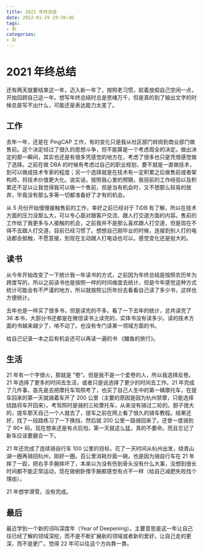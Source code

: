 ```yaml
---
title: 2021 年终总结
date: 2022-01-29 19:39:46
tags:
- 杂
categories:
- 杂
---
```


# 2021 年终总结
还有两天就要结束这一年，迈入新一年了，按照老习惯，趁着放假自己空闲一点，开始回顾自己这一年。想写年终总结时总是思绪万千，但是真的到了输出文字的时候总是写不出什么，可能还是表达能力太差了。

## 工作
去年一年，还是在 PingCAP 工作，有的变化只是我从社区部门转岗到商业部门做售前。这个决定经过了很久的思想斗争，但不能算是一个考虑周全的决定。做出决定的那一瞬间，其实也还是有很多凭感觉的地方在，考虑了很多也只是凭借感觉做了选择。之前在做 DBA 的时候有考虑过自己的职业规划，要不就是一直做技术，到可以做成技术专家的程度；另一个选择就是在技术有一定积累之后做售前或者架构师，将技术价值更大化。说实话，按照我心里的预期，我目前的工作经验以及积累还不足以让我觉得我可以做一个售前，但是当有机会时，又不想那么轻易的放弃，毕竟没有那么多等一切都准备好了才有的机会。

从 5 月份开始慢慢接触售前的工作，幸好之前已经对于 TiDB 有了解，所以在技术方面的压力没那么大，可以专心面对跟客户交流、跟人打交道方面的内容。售前的工作给了我更多与人接触的机会，之前我并不是那么喜欢跟人打交道，但是现在不得不去跟人打交道，目前已经习惯了。想想自己刚毕业的时候，连接到别人打的电话都会抵触，不愿意接，到现在主动跟人打电话也可以。感觉变化还是挺大的。


## 读书
从今年开始改变了一下统计我一年读书的方式，之前因为年终总结是按照农历年为跨度写的，所以之前读书也是按照一样的时间维度去统计，但是今年感觉这种方式统计可能会有不严谨的地方，所以就按照公历年份去看看自己读了多少书，这样也方便统计。

去年也是一样买了很多书，但是读完的不多。看了一下去年的统计，总共读完了 36 本书，大部分书还都是在微信读书上读完的，实体书没有读多少。读的技术方面的书越来越少了，啃不动了。也没有专门读某一领域方面的书。

给自己记录一本之后有机会还可以再读一遍的书 《鳗鱼的旅行》。

## 生活
21 年有一个字很火，那就是 ”卷“。但是我不是一个爱卷的人，所以我选择反卷。21 年选择了更多的时间去生活，或者只是说选择了更少的时间去工作。21 年完成了几件事，首先是去把摩托车驾照考了，也买了自己人生中的第一辆摩托车，在提车回来的第一天就骑着车开了 200 公里（主要的原因是因为杭州禁摩，只能选择绕路将车开回来）。考驾照时是骑的三轮摩托车，从来没有骑过二轮的。胆子很大的，提车那天自己一个人就去了，提车之前在网上看了很久的骑车教程。结果还好，找了一段路练习了一下换挡，然后就 200 公里一路骑回来了。还曾一度骑到了 90+ 码，现在想来还是有点后怕，第一天就这么猛，真的不要命。而且忘记了新车应该要磨合一下。

21 年还完成了连续骑自行车 100 公里的目标，花了一天时间从杭州出发，绕青山湖一圈再骑回杭州，刚好一圈。百公里消耗炒面一碗。也是因为骑自行车在 21 年摔了一跤，把右手手腕摔坏了，本来以为没有伤到骨头没有什么大事，没想到很长时间都不能正常运动，现在做俯卧撑手腕都感觉有点不一样（给自己减肥失败找个理由）。

21 年想学滑雪，没有完成。


## 最后
最近学到一个新的词叫深度年（Year of Deepening）。主要意思是这一年让自己往已经了解的领域深挖，而不是不断扩展新的领域或者新的爱好，让自己走的更深，而不是更广。觉得 22 年可以往这个方向靠一靠。
